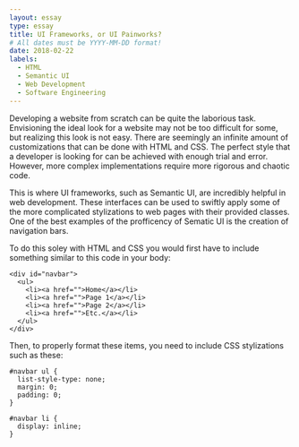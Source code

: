 ```yaml
---
layout: essay
type: essay
title: UI Frameworks, or UI Painworks?
# All dates must be YYYY-MM-DD format!
date: 2018-02-22
labels:
  - HTML
  - Semantic UI
  - Web Development
  - Software Engineering
---
```


Developing a website from scratch can be quite the laborious task. Envisioning the ideal look for a website may not be too difficult for some, but realizing this look is not easy. There are seemingly an infinite amount of customizations that can be done with HTML and CSS. The perfect style that a developer is looking for can be achieved with enough trial and error. However, more complex implementations require more rigorous and chaotic code. 

This is where UI frameworks, such as Semantic UI, are incredibly helpful in web development. These interfaces can be used to swiftly apply some of the more complicated stylizations to web pages with their provided classes. One of the best examples of the profficency of Sematic UI is the creation of navigation bars.

To do this soley with HTML and CSS you would first have to include something similar to this code in your body:

```
<div id="navbar">
  <ul>
    <li><a href="">Home</a></li>
    <li><a href="">Page 1</a></li>
    <li><a href="">Page 2</a></li>
    <li><a href="">Etc.</a></li>
  </ul>
</div>
```

Then, to properly format these items, you need to include CSS stylizations such as these:

```
#navbar ul {
  list-style-type: none;
  margin: 0;
  padding: 0;
}

#navbar li {
  display: inline;
}
```
